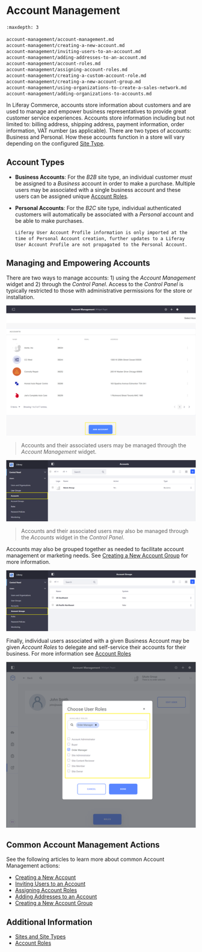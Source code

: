 # Account Management

```{toctree}
:maxdepth: 3

account-management/account-management.md
account-management/creating-a-new-account.md
account-management/inviting-users-to-an-account.md
account-management/adding-addresses-to-an-account.md
account-management/account-roles.md
account-management/assigning-account-roles.md
account-management/creating-a-custom-account-role.md
account-management/creating-a-new-account-group.md
account-management/using-organizations-to-create-a-sales-network.md
account-management/adding-organizations-to-accounts.md
```

In Liferay Commerce, accounts store information about customers and are used to manage and empower business representatives to provide great customer service experiences. Accounts store information including but not limited to: billing address, shipping address, payment information, order information, VAT number (as applicable). There are two types of accounts: Business and Personal. How these accounts function in a store will vary depending on the configured [Site Type](./starting-a-store/sites-and-site-types.md).

## Account Types

* **Business Accounts**: For the _B2B_ site type, an individual customer _must_ be assigned to a _Business_ account in order to make a purchase. Multiple users may be associated with a single business account and these users can be assigned unique [Account Roles](./account-management/account-roles.md).

* **Personal Accounts**: For the _B2C_ site type, individual authenticated customers will automatically be associated with a _Personal_ account and be able to make purchases.

  ```{note}
  Liferay User Account Profile information is only imported at the time of Personal Account creation, further updates to a Liferay User Account Profile are not propagated to the Personal Account.
  ```

## Managing and Empowering Accounts

There are two ways to manage accounts: 1) using the _Account Management_ widget and 2) through the _Control Panel_. Access to the _Control Panel_ is typically restricted to those with administrative permissions for the store or installation.

![List of Accounts in the Account Management Widget](./account-management/images/04.png)

> Accounts and their associated users may be managed through the _Account Management_ widget.

![List of Accounts in the Control Panel](./account-management/images/01.png)

> Accounts and their associated users may also be managed through the _Accounts_ widget in the _Control Panel_.

Accounts may also be grouped together as needed to facilitate account management or marketing needs. See [Creating a New Account Group](./account-management/creating-a-new-account-group.md) for more information.

![List of Account Groups in the Control Panel](./account-management/images/02.png)

Finally, individual users associated with a given Business Account may be given _Account Roles_ to delegate and self-service their accounts for their business. For more information see [Account Roles](../account-management/account-roles.md)

![Assigning User Roles in the Account Management Widget](./account-management/images/03.png)

## Common Account Management Actions

See the following articles to learn more about common Account Management actions:

* [Creating a New Account](./account-management/creating-a-new-account.md)
* [Inviting Users to an Account](./account-management/inviting-users-to-an-account.md)
* [Assigning Account Roles](./account-management/assigning-account-roles.md)
* [Adding Addresses to an Account](./account-management/adding-addresses-to-an-account.md)
* [Creating a New Account Group](./account-management/creating-a-new-account-group.md)

## Additional Information

* [Sites and Site Types](./starting-a-store/sites-and-site-types.md)
* [Account Roles](./account-management/account-roles.md)

